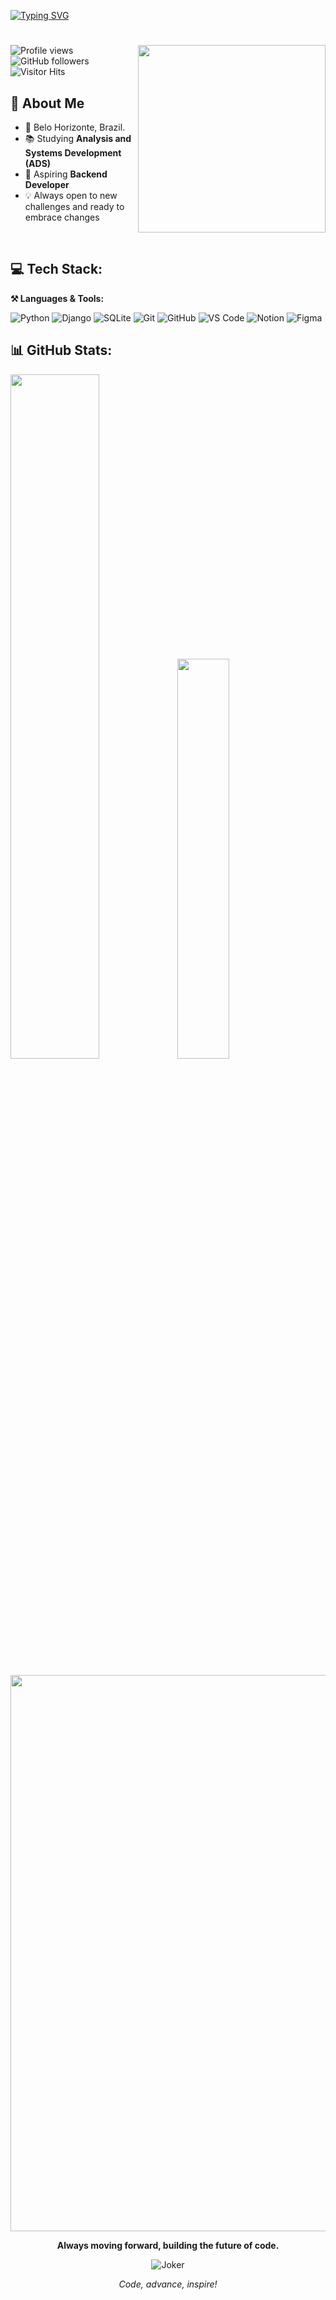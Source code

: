 [![Typing SVG](https://readme-typing-svg.herokuapp.com/?color=ffffff&size=45&center=true&vCenter=true&width=1000&lines=Hello,+I'm+Lucas!+%3A%29;Backend+Developer)](https://git.io/typing-svg)

# 
<img src="https://raw.githubusercontent.com/MicaelliMedeiros/micaellimedeiros/master/image/computer-illustration.png" min-width="300px" max-width="300px" width="300px" align="right">

![Profile views](https://komarev.com/ghpvc/?username=eolkazin&color=000000)  
![GitHub followers](https://img.shields.io/github/followers/eolkazin?label=Follow&style=social)
![Visitor Hits](https://estruyf-github.azurewebsites.net/api/VisitorHit?user=eolkazin&countColor=%232979ff)

## 👋 About Me

- 📍 Belo Horizonte, Brazil.
- 📚 Studying **Analysis and Systems Development (ADS)**
- 🌱 Aspiring **Backend Developer**  
- 💡 Always open to new challenges and ready to embrace changes  


<br>

## 💻 Tech Stack:

**⚒️ Languages & Tools:**

![Python](https://img.shields.io/badge/Python-%2314357A?style=for-the-badge&logo=python&logoColor=%23FFD43B)
![Django](https://img.shields.io/badge/Django-%232C3E50?style=for-the-badge&logo=django&logoColor=%23FFFFFF)
![SQLite](https://img.shields.io/badge/SQLite-%23007ACC?style=for-the-badge&logo=sqlite&logoColor=%23FFFFFF)
![Git](https://img.shields.io/badge/Git-%23F1502F?style=for-the-badge&logo=git&logoColor=%23FFFFFF)
![GitHub](https://img.shields.io/badge/GitHub-%23181717?style=for-the-badge&logo=github&logoColor=%23FFFFFF)
![VS Code](https://img.shields.io/badge/VS%20Code-%23007ACC?style=for-the-badge&logo=visual-studio-code&logoColor=%23FFFFFF)
![Notion](https://img.shields.io/badge/Notion-%23000000?style=for-the-badge&logo=notion&logoColor=%23FFFFFF)
![Figma](https://img.shields.io/badge/Figma-%23F24E1E?style=for-the-badge&logo=figma&logoColor=%23FFFFFF)




## 📊 GitHub Stats:

<picture><img src="https://github-readme-stats.vercel.app/api?username=eolkazin&show_icons=true&include_all_commits=true&theme=radical&hide_border=true" width="53%" height="53%"/></picture><picture><img src="https://github-readme-stats.vercel.app/api/top-langs/?username=eolkazin&langs_count=8&layout=compact&theme=radical&hide_border=true" width="40.5%" height="40.5%"/></picture>

<picture><img src="https://github-readme-activity-graph.vercel.app/graph?username=eolkazin&theme=redical&hide_border=true" style="width: 890px;"/></picture>


<p align="center">
  <strong>Always moving forward, building the future of code.</strong>
</p>

<p align="center">
  <img src="https://media2.giphy.com/media/v1.Y2lkPTc5MGI3NjExcmt6eW5xOXhjMnc0Z3g1dW8xam01dDloYTdteGYzcGJocmpxa2E3ZyZlcD12MV9pbnRlcm5hbF9naWZfYnlfaWQmY3Q9Zw/RbDKaczqWovIugyJmW/giphy.gif" alt="Joker"/>
</p>

<p align="center">
  <em>Code, advance, inspire!</em>
</p>


